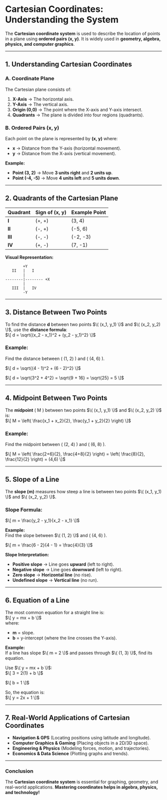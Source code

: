 # **Cartesian Coordinates: Understanding the System**  

The **Cartesian coordinate system** is used to describe the location of points in a plane using **ordered pairs (x, y)**. It is widely used in **geometry, algebra, physics, and computer graphics**.  

---

## **1. Understanding Cartesian Coordinates**  

### **A. Coordinate Plane**  
The Cartesian plane consists of:  
1. **X-Axis** → The horizontal axis.  
2. **Y-Axis** → The vertical axis.  
3. **Origin (0,0)** → The point where the X-axis and Y-axis intersect.  
4. **Quadrants** → The plane is divided into four regions (quadrants).  

### **B. Ordered Pairs (x, y)**  
Each point on the plane is represented by **(x, y)** where:  
- **x** → Distance from the Y-axis (horizontal movement).  
- **y** → Distance from the X-axis (vertical movement).  

**Example:**  
- **Point (3, 2)** → Move **3 units right** and **2 units up**.  
- **Point (-4, -5)** → Move **4 units left** and **5 units down**.  

---

## **2. Quadrants of the Cartesian Plane**  

| Quadrant | Sign of (x, y) | Example Point |
|----------|--------------|---------------|
| **I**    | (+, +)       | (3, 4)        |
| **II**   | (-, +)       | (-5, 6)       |
| **III**  | (-, -)       | (-2, -3)      |
| **IV**   | (+, -)       | (7, -1)       |

**Visual Representation:**  
```
        +Y
   II   |   I
        |
--------|-------- +X
        |
   III  |   IV
        -Y
```

---

## **3. Distance Between Two Points**  

To find the distance **d** between two points $\( (x_1, y_1) \)$ and $\( (x_2, y_2) \)$, use the **distance formula**:  
$\[
d = \sqrt{(x_2 - x_1)^2 + (y_2 - y_1)^2}
\]$

### **Example:**  
Find the distance between \( (1, 2) \) and \( (4, 6) \).  

$\[
d = \sqrt{(4 - 1)^2 + (6 - 2)^2}
\]$

$\[
d = \sqrt{3^2 + 4^2} = \sqrt{9 + 16} = \sqrt{25} = 5
\]$  

---

## **4. Midpoint Between Two Points**  

The **midpoint** \( M \) between two points $\( (x_1, y_1) \)$ and $\( (x_2, y_2) \)$ is:  
$\[
M = \left( \frac{x_1 + x_2}{2}, \frac{y_1 + y_2}{2} \right)
\]$  

### **Example:**  
Find the midpoint between \( (2, 4) \) and \( (6, 8) \).  

$\[
M = \left( \frac{2+6}{2}, \frac{4+8}{2} \right) = \left( \frac{8}{2}, \frac{12}{2} \right) = (4,6)
\]$ 

---

## **5. Slope of a Line**  

The **slope (m)** measures how steep a line is between two points $\( (x_1, y_1) \)$ and $\( (x_2, y_2) \)$.  

### **Slope Formula:**  
$\[
m = \frac{y_2 - y_1}{x_2 - x_1}
\]$  

**Example:**  
Find the slope between $\( (1, 2) \)$ and \( (4, 6) \).  

$\[
m = \frac{6 - 2}{4 - 1} = \frac{4}{3}
\]$  

**Slope Interpretation:**  
- **Positive slope** → Line goes **upward** (left to right).  
- **Negative slope** → Line goes **downward** (left to right).  
- **Zero slope** → **Horizontal line** (no rise).  
- **Undefined slope** → **Vertical line** (no run).  

---

## **6. Equation of a Line**  

The most common equation for a straight line is:  
$\[
y = mx + b
\]$  
where:  
- **m** = slope.  
- **b** = y-intercept (where the line crosses the Y-axis).  

**Example:**  
If a line has slope $\( m = 2 \)$ and passes through $\( (1, 3) \)$, find its equation.  

Use $\( y = mx + b \)$:  
$\[
3 = 2(1) + b
\]$

$\[
b = 1
\]$  

So, the equation is:  
$\[
y = 2x + 1
\]$  

---

## **7. Real-World Applications of Cartesian Coordinates**  

- **Navigation & GPS** (Locating positions using latitude and longitude).  
- **Computer Graphics & Gaming** (Placing objects in a 2D/3D space).  
- **Engineering & Physics** (Modeling forces, motion, and trajectories).  
- **Economics & Data Science** (Plotting graphs and trends).  

---

### **Conclusion**  
The **Cartesian coordinate system** is essential for graphing, geometry, and real-world applications. **Mastering coordinates helps in algebra, physics, and technology!**
